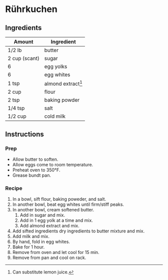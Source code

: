# Rührkuchen



## Ingredients

| Amount | Ingredient |
| ------ | ---------- |
| 1/2 lb | butter |
| 2 cup (scant) | sugar |
| 6 | egg yolks |
| 6 | egg whites |
| 1 tsp | almond extract[^1] |
| 2 cup | flour |
| 2 tsp | baking powder |
| 1/4 tsp | salt |
| 1/2 cup | cold milk |

## Instructions

### Prep

- Allow butter to soften.
- Allow eggs come to room temperature.
- Preheat oven to 350°F.
- Grease bundt pan.

### Recipe

1. In a bowl, sift flour, baking poweder, and salt.
1. In another bowl, beat egg whites until firm/stiff peaks.
1. In another bowl, cream softened butter.
    1. Add in sugar and mix.
    1. Add in 1 egg yolk at a time and mix.
    1. Add almond extract and mix.
1. Add sifted ingredients dry ingredients to butter mixture and mix.
1. Add milk and mix.
1. By hand, fold in egg whites.
1. Bake for 1 hour.
1. Remove from oven and let cool for 15 min.
1. Remove from pan and cool on rack.

[^1]: Can substitute lemon juice.
